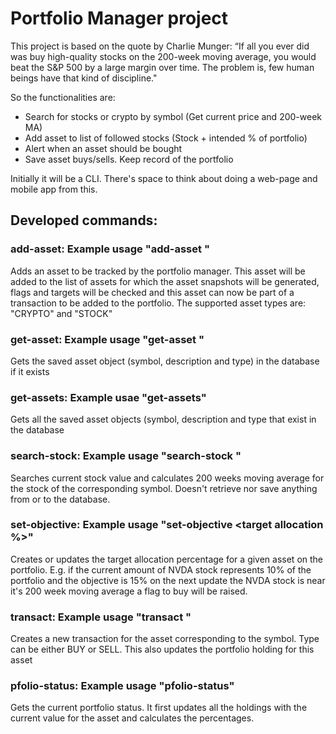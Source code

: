 # Portfolio Manager project

This project is based on the quote by Charlie Munger:
“If all you ever did was buy high-quality stocks on the 200-week moving average, you would beat the S&P 500 by a large margin over time.
The problem is, few human beings have that kind of discipline."

So the functionalities are:

- Search for stocks or crypto by symbol (Get current price and 200-week MA)
- Add asset to list of followed stocks (Stock + intended % of portfolio)
- Alert when an asset should be bought
- Save asset buys/sells. Keep record of the portfolio

Initially it will be a CLI. There's space to think about doing a web-page and mobile app from this.

## Developed commands:

### add-asset: Example usage "add-asset <symbol> <description> <type>"

Adds an asset to be tracked by the portfolio manager. This asset will be added to the list of assets for  which the asset snapshots will be generated, flags and targets will be checked and this asset can now be part of a transaction to be added to the portfolio. The supported asset types are: "CRYPTO" and "STOCK"

### get-asset: Example usage "get-asset <symbol>"

Gets the saved asset object (symbol, description and type) in the database if it exists

### get-assets: Example usae "get-assets"

Gets all the saved asset objects (symbol, description and type that exist in the database

### search-stock: Example usage "search-stock <symbol>"

Searches current stock value and calculates 200 weeks moving average for the stock of the corresponding symbol. Doesn't retrieve nor save anything from or to the database.

### set-objective: Example usage "set-objective <symbol> <target allocation %>"

Creates or updates the target allocation percentage for a given asset on the portfolio. E.g. if the current amount of NVDA stock represents 10% of the portfolio and the objective is 15% on the next update the NVDA stock is near it's 200 week moving average a flag to buy will be raised.

### transact: Example usage "transact <symbol> <type> <value in USD> <units bought>"

Creates a new transaction for the asset corresponding to the symbol. Type can be either BUY or SELL. This also updates the portfolio holding for this asset

### pfolio-status: Example usage "pfolio-status"

Gets the current portfolio status. It first updates all the holdings with the current value for the asset and calculates the percentages.
